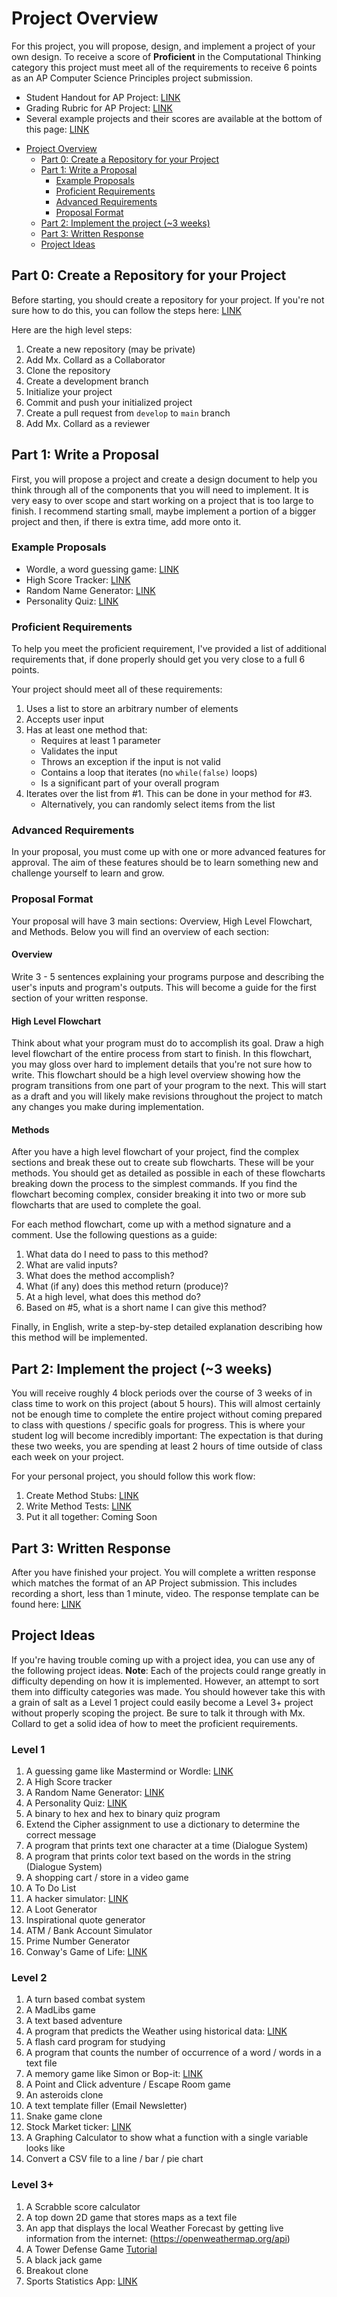 # Project Overview

For this project, you will propose, design, and implement a project of your own
design. To receive a score of **Proficient** in the Computational Thinking
category this project must meet all of the requirements to receive 6 points as
an AP Computer Science Principles project submission.

* Student Handout for AP Project: [LINK](https://apcentral.collegeboard.org/pdf/ap-csp-student-task-directions.pdf?course=ap-computer-science-principles)
* Grading Rubric for AP Project: [LINK](https://apcentral.collegeboard.org/pdf/ap21-sg-computer-science-principles.pdf)
* Several example projects and their scores are available at the bottom of this
  page: [LINK](https://apcentral.collegeboard.org/courses/ap-computer-science-principles/exam)

- [Project Overview](#project-overview)
  - [Part 0: Create a Repository for your Project](#part-0-create-a-repository-for-your-project)
  - [Part 1: Write a Proposal](#part-1-write-a-proposal)
    - [Example Proposals](#example-proposals)
    - [Proficient Requirements](#proficient-requirements)
    - [Advanced Requirements](#advanced-requirements)
    - [Proposal Format](#proposal-format)
  - [Part 2: Implement the project (~3 weeks)](#part-2-implement-the-project-3-weeks)
  - [Part 3: Written Response](#part-3-written-response)
  - [Project Ideas](#project-ideas)

## Part 0: Create a Repository for your Project

Before starting, you should create a repository for your project. If you're not
sure how to do this, you can follow the steps here: [LINK](Setup.md)

Here are the high level steps:

1. Create a new repository (may be private)
2. Add Mx. Collard as a Collaborator
3. Clone the repository
4. Create a development branch
5. Initialize your project
6. Commit and push your initialized project
7. Create a pull request from `develop` to `main` branch
8. Add Mx. Collard as a reviewer

## Part 1: Write a Proposal

First, you will propose a project and create a design document to help you think
through all of the components that you will need to implement. It is very easy
to over scope and start working on a project that is too large to finish. I
recommend starting small, maybe implement a portion of a bigger project and
then, if there is extra time, add more onto it.

### Example Proposals

* Wordle, a word guessing game: [LINK](Examples/Wordle.md)
* High Score Tracker: [LINK](Examples/HighScoreTracker.md)
* Random Name Generator: [LINK](Examples/Random%20Name%20Generator.md)
* Personality Quiz: [LINK](Examples/PersonalityQuiz.md)

### Proficient Requirements

To help you meet the proficient requirement, I've provided a list of additional
requirements that, if done properly should get you very close to a full 6
points.

Your project should meet all of these requirements:

1. Uses a list to store an arbitrary number of elements
2. Accepts user input
3. Has at least one method that:
    * Requires at least 1 parameter
    * Validates the input
    * Throws an exception if the input is not valid
    * Contains a loop that iterates (no `while(false)` loops)
    * Is a significant part of your overall program
4. Iterates over the list from #1. This can be done in your method for #3.
    * Alternatively, you can randomly select items from the list 

### Advanced Requirements

In your proposal, you must come up with one or more advanced features for
approval. The aim of these features should be to learn something new and
challenge yourself to learn and grow.

### Proposal Format

Your proposal will have 3 main sections: Overview, High Level Flowchart, and
Methods. Below you will find an overview of each section:

#### Overview <!-- omit in toc --> 

Write 3 - 5 sentences explaining your programs purpose and describing the user's
inputs and program's outputs. This will become a guide for the first section of
your written response.

#### High Level Flowchart <!-- omit in toc --> 

Think about what your program must do to accomplish its goal. Draw a high level
flowchart of the entire process from start to finish. In this flowchart, you may
gloss over hard to implement details that you're not sure how to write. This
flowchart should be a high level overview showing how the program transitions
from one part of your program to the next. This will start as a draft and you
will likely make revisions throughout the project to match any changes you make
during implementation.

#### Methods <!-- omit in toc --> 

After you have a high level flowchart of your project, find the complex sections
and break these out to create sub flowcharts. These will be your methods. You
should get as detailed as possible in each of these flowcharts breaking down the
process to the simplest commands. If you find the flowchart becoming complex,
consider breaking it into two or more sub flowcharts that are used to complete
the goal.

For each method flowchart, come up with a method signature and a comment. Use
the following questions as a guide:

1. What data do I need to pass to this method?
2. What are valid inputs?
3. What does the method accomplish?
4. What (if any) does this method return (produce)?
5. At a high level, what does this method do?
6. Based on #5, what is a short name I can give this method?

Finally, in English, write a step-by-step detailed explanation describing how
this method will be implemented.

## Part 2: Implement the project (~3 weeks)

You will receive roughly 4 block periods over the course of 3 weeks of in class
time to work on this project (about 5 hours). This will almost certainly not be
enough time to complete the entire project without coming prepared to class with
questions / specific goals for progress. This is where your student log will
become incredibly important: The expectation is that during these two weeks, you
are spending at least 2 hours of time outside of class each week on your
project.

For your personal project, you should follow this work flow:

1. Create Method Stubs: [LINK](CreateMethodStubs.md)
2. Write Method Tests: [LINK](WriteMethodTests.md)
3. Put it all together: Coming Soon

## Part 3: Written Response

After you have finished your project. You will complete a written response which
matches the format of an AP Project submission. This includes recording a short,
less than 1 minute, video. The response template can be found here:
[LINK](WrittenResponse.md)


## Project Ideas

If you're having trouble coming up with a project idea, you can use any of the
following project ideas. **Note**: Each of the projects could range greatly in
difficulty depending on how it is implemented. However, an attempt to sort them
into difficulty categories was made. You should however take this with a grain
of salt as a Level 1 project could easily become a Level 3+ project without
properly scoping the project. Be sure to talk it through with Mx. Collard to get a
solid idea of how to meet the proficient requirements.

### Level 1 <!-- omit in toc --> 

1. A guessing game like Mastermind or Wordle:
   [LINK](https://www.powerlanguage.co.uk/wordle/)
2. A High Score tracker
3. A Random Name Generator: [LINK](images/superhero-name.jpg)
4. A Personality Quiz:
   [LINK](https://ohmy.disney.com/quiz/2014/06/25/quiz-which-disney-princess-are-you/)
5. A binary to hex and hex to binary quiz program
6. Extend the Cipher assignment to use a dictionary to determine the correct
   message
7.  A program that prints text one character at a time (Dialogue System)
8.  A program that prints color text based on the words in the string (Dialogue
    System)
9.  A shopping cart / store in a video game
10. A To Do List
11. A hacker simulator: [LINK](https://hackertyper.net/)
12. A Loot Generator
13. Inspirational quote generator
14. ATM / Bank Account Simulator
15. Prime Number Generator
16. Conway's Game of Life: [LINK](https://playgameoflife.com/)

### Level 2 <!-- omit in toc --> 

1. A turn based combat system
2. A MadLibs game
3. A text based adventure
4. A program that predicts the Weather using historical data:
    [LINK](https://www.ncdc.noaa.gov/cdo-web/search)
5. A flash card program for studying
6. A program that counts the number of occurrence of a word / words in a text file
7. A memory game like Simon or Bop-it: [LINK](http://www.freesimon.org/)
8. A Point and Click adventure / Escape Room game
9. An asteroids clone
10. A text template filler (Email Newsletter)
11. Snake game clone
12. Stock Market ticker: [LINK](https://finnhub.io/)
13. A Graphing Calculator to show what a function with a single variable looks
    like
14. Convert a CSV file to a line / bar / pie chart


### Level 3+ <!-- omit in toc --> 

1. A Scrabble score calculator
2. A top down 2D game that stores maps as a text file
3. An app that displays the local Weather Forecast by getting live information
    from the internet: (https://openweathermap.org/api)
4. A Tower Defense Game [Tutorial](https://www.youtube.com/watch?v=beuoNuK2tbk&ab_channel=Brackeys)
5. A black jack game
6. Breakout clone
7. Sports Statistics App: [LINK](https://www.thesportsdb.com/)